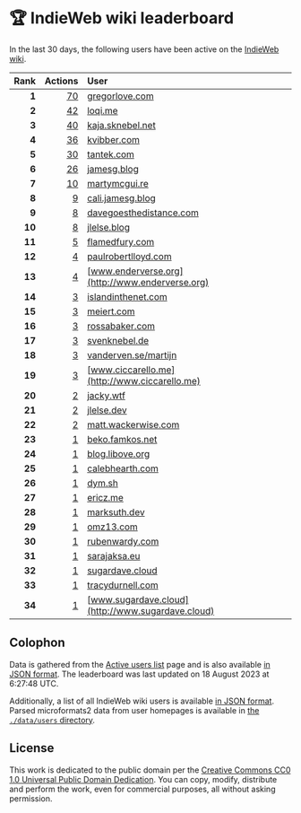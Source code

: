 # 🏆 IndieWeb wiki leaderboard

In the last 30 days, the following users have been active on the [IndieWeb wiki](https://indieweb.org).

| Rank | Actions | User |
|-----:|--------:|:-----|
| **1** | [70](https://indieweb.org/Special:Contributions/Gregorlove.com) | [gregorlove.com](http://gregorlove.com) |
| **2** | [42](https://indieweb.org/Special:Contributions/Loqi.me) | [loqi.me](http://loqi.me) |
| **3** | [40](https://indieweb.org/Special:Contributions/Kaja.sknebel.net) | [kaja.sknebel.net](http://kaja.sknebel.net) |
| **4** | [36](https://indieweb.org/Special:Contributions/Kvibber.com) | [kvibber.com](http://kvibber.com) |
| **5** | [30](https://indieweb.org/Special:Contributions/Tantek.com) | [tantek.com](http://tantek.com) |
| **6** | [26](https://indieweb.org/Special:Contributions/Jamesg.blog) | [jamesg.blog](http://jamesg.blog) |
| **7** | [10](https://indieweb.org/Special:Contributions/Martymcgui.re) | [martymcgui.re](http://martymcgui.re) |
| **8** | [9](https://indieweb.org/Special:Contributions/Cali.jamesg.blog) | [cali.jamesg.blog](http://cali.jamesg.blog) |
| **9** | [8](https://indieweb.org/Special:Contributions/Davegoesthedistance.com) | [davegoesthedistance.com](http://davegoesthedistance.com) |
| **10** | [8](https://indieweb.org/Special:Contributions/Jlelse.blog) | [jlelse.blog](http://jlelse.blog) |
| **11** | [5](https://indieweb.org/Special:Contributions/Flamedfury.com) | [flamedfury.com](http://flamedfury.com) |
| **12** | [4](https://indieweb.org/Special:Contributions/Paulrobertlloyd.com) | [paulrobertlloyd.com](http://paulrobertlloyd.com) |
| **13** | [4](https://indieweb.org/Special:Contributions/Www.enderverse.org) | [www.enderverse.org](http://www.enderverse.org) |
| **14** | [3](https://indieweb.org/Special:Contributions/Islandinthenet.com) | [islandinthenet.com](http://islandinthenet.com) |
| **15** | [3](https://indieweb.org/Special:Contributions/Meiert.com) | [meiert.com](http://meiert.com) |
| **16** | [3](https://indieweb.org/Special:Contributions/Rossabaker.com) | [rossabaker.com](http://rossabaker.com) |
| **17** | [3](https://indieweb.org/Special:Contributions/Svenknebel.de) | [svenknebel.de](http://svenknebel.de) |
| **18** | [3](https://indieweb.org/Special:Contributions/Vanderven.se_martijn) | [vanderven.se/martijn](http://vanderven.se/martijn) |
| **19** | [3](https://indieweb.org/Special:Contributions/Www.ciccarello.me) | [www.ciccarello.me](http://www.ciccarello.me) |
| **20** | [2](https://indieweb.org/Special:Contributions/Jacky.wtf) | [jacky.wtf](http://jacky.wtf) |
| **21** | [2](https://indieweb.org/Special:Contributions/Jlelse.dev) | [jlelse.dev](http://jlelse.dev) |
| **22** | [2](https://indieweb.org/Special:Contributions/Matt.wackerwise.com) | [matt.wackerwise.com](http://matt.wackerwise.com) |
| **23** | [1](https://indieweb.org/Special:Contributions/Beko.famkos.net) | [beko.famkos.net](http://beko.famkos.net) |
| **24** | [1](https://indieweb.org/Special:Contributions/Blog.libove.org) | [blog.libove.org](http://blog.libove.org) |
| **25** | [1](https://indieweb.org/Special:Contributions/Calebhearth.com) | [calebhearth.com](http://calebhearth.com) |
| **26** | [1](https://indieweb.org/Special:Contributions/Dym.sh) | [dym.sh](http://dym.sh) |
| **27** | [1](https://indieweb.org/Special:Contributions/Ericz.me) | [ericz.me](http://ericz.me) |
| **28** | [1](https://indieweb.org/Special:Contributions/Marksuth.dev) | [marksuth.dev](http://marksuth.dev) |
| **29** | [1](https://indieweb.org/Special:Contributions/Omz13.com) | [omz13.com](http://omz13.com) |
| **30** | [1](https://indieweb.org/Special:Contributions/Rubenwardy.com) | [rubenwardy.com](http://rubenwardy.com) |
| **31** | [1](https://indieweb.org/Special:Contributions/Sarajaksa.eu) | [sarajaksa.eu](http://sarajaksa.eu) |
| **32** | [1](https://indieweb.org/Special:Contributions/Sugardave.cloud) | [sugardave.cloud](http://sugardave.cloud) |
| **33** | [1](https://indieweb.org/Special:Contributions/Tracydurnell.com) | [tracydurnell.com](http://tracydurnell.com) |
| **34** | [1](https://indieweb.org/Special:Contributions/Www.sugardave.cloud) | [www.sugardave.cloud](http://www.sugardave.cloud) |


## Colophon

Data is gathered from the [Active users list](https://indieweb.org/Special:ActiveUsers) page and is also available [in JSON format](https://github.com/jgarber623/indieweb-wiki-leaderboard/blob/main/data/leaderboard.json). The leaderboard was last updated on 18 August 2023 at 6:27:48 UTC.

Additionally, a list of all IndieWeb wiki users is available [in JSON format](https://github.com/jgarber623/indieweb-wiki-leaderboard/blob/main/data/users.json). Parsed microformats2 data from user homepages is available in [the `./data/users` directory](https://github.com/jgarber623/indieweb-wiki-leaderboard/blob/main/data/users).

## License

This work is dedicated to the public domain per the [Creative Commons CC0 1.0 Universal Public Domain Dedication](https://creativecommons.org/publicdomain/zero/1.0/). You can copy, modify, distribute and perform the work, even for commercial purposes, all without asking permission.
